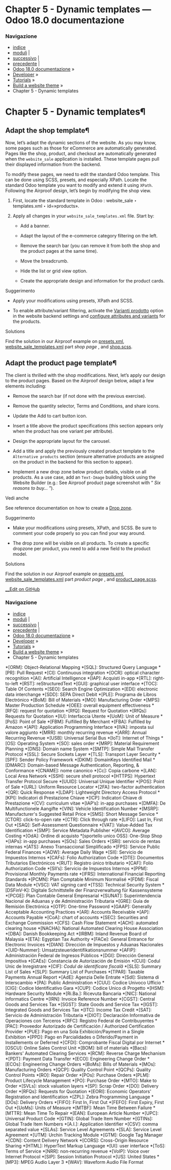 # Chapter 5 - Dynamic templates — Odoo 18.0 documentazione

### Navigazione

  * [indice](../../../genindex.html "Indice generale")
  * [moduli](../../../py-modindex.html "Indice del modulo Python") |
  * [successivo](06_going_live.html "Chapter 6 - Going live") |
  * [precedente](04_customisation_part2.html "Chapter 4 - Customisation, Part II") |
  * [Odoo 18.0 documentazione](../../../index-2.html) »
  * [Developer](../../../developer.html) »
  * [Tutorials](../../tutorials.html) »
  * [Build a website theme](../website_theme.html) »
  * Chapter 5 - Dynamic templates



# Chapter 5 - Dynamic templates¶

## Adapt the shop template¶

Now, let’s adapt the dynamic sections of the website. As you may know, some pages such as those for eCommerce are automatically generated. Pages like the shop, product, and checkout are automatically generated when the `website_sale` application is installed. These template pages pull their displayed information from the backend.

To modify these pages, we need to edit the standard Odoo template. This can be done using SCSS, presets, and especially XPath. Locate the standard Odoo template you want to modify and extend it using `XPath`. Following the Airproof design, let’s begin by modifying the shop view.

  1. First, locate the standard template in Odoo : website_sale ‣ templates.xml ‣ id=»products».

  2. Apply all changes in your `website_sale_templates.xml` file. Start by:

     * Add a banner.

     * Adapt the layout of the e-commerce category filtering on the left.

     * Remove the search bar (you can remove it from both the shop and the product pages at the same time).

     * Move the breadcrumb.

     * Hide the list or grid view option.

     * Create the appropriate design and information for the product cards.




Suggerimento

  * Apply your modifications using presets, XPath and SCSS.

  * To enable attribute/variant filtering, activate the [Varianti prodotto](../../../applications/sales/sales/products_prices/products/variants.html) option in the website backend settings and [configure attributes and variants](../../../applications/websites/ecommerce/products.html#ecommerce-products-product-variants) for the products.




Solutions

Find the solution in our Airproof example on [presets.xml](https://github.com/odoo/tutorials/blob/18.0/website_airproof/data/presets.xml), [website_sale_templates.xml](https://github.com/odoo/tutorials/blob/18.0/website_airproof/views/website_sale_templates.xml) part _shop page_ , and [shop.scss](https://github.com/odoo/tutorials/blob/18.0/website_airproof/static/src/scss/pages/shop.scss).

## Adapt the product page template¶

The client is thrilled with the shop modifications. Next, let’s apply our design to the product pages. Based on the Airproof design below, adapt a few elements including:

  * Remove the search bar (if not done with the previous exercise).

  * Remove the quantity selector, Terms and Conditions, and share icons.

  * Update the Add to cart button icon.

  * Insert a title above the product specifications (this section appears only when the product has one variant per attribute).

  * Design the appropriate layout for the carousel.

  * Add a title and apply the previously created product template to the `Alternative products` section (ensure alternative products are assigned on the product in the backend for this section to appear).

  * Implement a new drop zone below product details, visible on all products. As a use case, add an `Text-Image` building block using the Website Builder (e.g.: See Airproof product page screenshot with “ _Six reasons to buy…_ ”).




Vedi anche

See reference documentation on how to create a [Drop zone](../../howtos/website_themes/layout.html#website-themes-layout-dropzone).

Suggerimento

  * Make your modifications using presets, XPath, and SCSS. Be sure to comment your code properly so you can find your way around.

  * The drop zone will be visible on all products. To create a specific dropzone per product, you need to add a new field to the product model.




Solutions

Find the solution in our Airproof example on [presets.xml](https://github.com/odoo/tutorials/blob/18.0/website_airproof/data/presets.xml), [website_sale_templates.xml](https://github.com/odoo/tutorials/blob/18.0/website_airproof/views/website_sale_templates.xml) part _product page_ , and [product_page.scss](https://github.com/odoo/tutorials/blob/18.0/website_airproof/static/src/scss/pages/product_page.scss).

[ __Edit on GitHub](https://github.com/odoo/Documentation/edit/18.0/content/developer/tutorials/website_theme/05_dynamic_templates.rst)

### Navigazione

  * [indice](../../../genindex.html "Indice generale")
  * [moduli](../../../py-modindex.html "Indice del modulo Python") |
  * [successivo](06_going_live.html "Chapter 6 - Going live") |
  * [precedente](04_customisation_part2.html "Chapter 4 - Customisation, Part II") |
  * [Odoo 18.0 documentazione](../../../index-2.html) »
  * [Developer](../../../developer.html) »
  * [Tutorials](../../tutorials.html) »
  * [Build a website theme](../website_theme.html) »
  * Chapter 5 - Dynamic templates


  *[ORM]: Object-Relational Mapping
  *[SQL]: Structured Query Language
  *[PR]: Pull Request
  *[CI]: Continuous integration
  *[OCR]: optical character recognition
  *[AI]: Artificial Intelligence
  *[IAP]: Acquisti in-app
  *[RTL]: right-to-left
  *[RST]: reStructuredText
  *[GUI]: graphical user interface
  *[TOC]: Table Of Contents
  *[SEO]: Search Engine Optimization
  *[EDI]: electronic data interchange
  *[SDD]: SEPA Direct Debit
  *[PLE]: Programa de Libros Electrónico
  *[BoM]: Bill of Materials
  *[MO]: Manufacturing Order
  *[MPS]: Master Production Schedule
  *[OEE]: overall equipment effectiveness
  *[RFQ]: request for quotation
  *[RfQ]: Request for Quotation
  *[RfQs]: Requests for Quotation
  *[IU]: Interfaccia Utente
  *[UoM]: Unit of Measure
  *[PoS]: Point of Sale
  *[FBM]: Fulfilled By Merchant
  *[FBA]: Fulfilled by Amazon
  *[API]: Application Programming Interface
  *[IVA]: imposta sul valore aggiunto
  *[MRR]: monthly recurring revenue
  *[ARR]: Annual Recurring Revenue
  *[USB]: Universal Serial Bus
  *[IoT]: Internet of Things
  *[OS]: Operating System
  *[SO]: sales order
  *[MRP]: Material Requirement Planning
  *[DNS]: Domain name System
  *[SMTP]: Simple Mail Transfer Protocol
  *[SSL]: Secure Sockets Layer
  *[TLS]: Transport Layer Security
  *[SPF]: Sender Policy Framework
  *[DKIM]: DomainKeys Identified Mail
  *[DMARC]: Domain-based Message Authentication, Reporting, & Conformance
  *[CNAME]: nome canonico
  *[Cc]: Copia carbone
  *[LAN]: Local Area Network
  *[SSH]: secure shell protocol
  *[HTTPS]: Hypertext Transfer Protocol Secure
  *[UUID]: Universal Unique Identifier
  *[POS]: Point of Sale
  *[URL]: Uniform Resource Locator
  *[2FA]: two-factor authentication
  *[QR]: Quick Response
  *[LDAP]: Lightweight Directory Access Protocol
  *[KPI]: Indicatori di Prestazione Chiave
  *[ICP]: Indicatori Chiave di Prestazione
  *[CV]: curriculum vitae
  *[IAP’s]: in-app purchases
  *[DMFA]: De Multifunctionele Aangifte
  *[VIN]: Vehicle Identification Number
  *[MSRP]: Manufacturer's Suggested Retail Price
  *[SMS]: Short Message Service
  *[CTOR]: click-to-open rate
  *[CTR]: Click through rate
  *[LIFO]: Last In, First Out
  *[SAQ]: Self-Assessment Questionnaire
  *[VAT]: Value-Added Tax Identification
  *[SMP]: Service Metadata Publisher
  *[AVCO]: Average Costing
  *[OdA]: Ordine di acquisto
  *[sportello unico OSS]: One-Stop Shop
  *[IAPs]: in-app purchases
  *[SOs]: Sales Orders
  *[SRI]: servicio de rentas internas
  *[ATS]: Anexo Transaccional Simplificado
  *[FPS]: Service Public Federal Finances
  *[ADW]: Average Daily Wage
  *[SII]: Servicio de Impuestos Internos
  *[CAFs]: Folio Authorization Code
  *[DTE]: Documentos Tributarios Electrónicos
  *[RUT]: Registro único tributario
  *[CAF]: Folio Authorization Code
  *[SII’s]: Servicio de Impuestos Internos
  *[PPM]: Provisional Monthly Payments rate
  *[IFRS]: International Financial Reporting Standards
  *[PCMN]: Plan Comptable Minimum Normalisé
  *[FDM]: Fiscal Data Module
  *[VSC]: VAT signing card
  *[TSS]: Technical Security System
  *[DSFinV-K]: Digitale Schnittstelle der Finanzverwaltung für Kassensysteme
  *[PCGE]: Plan Contable General Empresarial
  *[SUNAT]: Superintendencia Nacional de Aduanas y de Administración Tributaria
  *[GRE]: Guía de Remisión Electrónica
  *[OTP]: One-time Password
  *[GAAP]: Generally Acceptable Accounting Practices
  *[AR]: Accounts Receivable
  *[AP]: Accounts Payable
  *[CoA]: chart of accounts
  *[SEC]: Securities and Exchange Commission
  *[CFS]: Cash Flow Statement
  *[ACH]: automated clearing house
  *[NACHA]: National Automated Clearing House Association
  *[DBA]: Danish Bookkeeping Act
  *[IRBM]: Inland Revenue Board of Malaysia
  *[ETA]: Egyptian Tax Authority
  *[FACe]: General Entrance for Electronic Invoices
  *[DIAN]: Dirección de Impuestos y Aduanas Nacionales
  *[UID-Nummer]: Umsatzsteueridentifikationsnummer
  *[AFIP]: Administración Federal de Ingresos Públicos
  *[DGI]: Dirección General Impositiva
  *[CAEs]: Constancia de Autorización de Emisión
  *[CUI]: Codul Unic de Inregistrare
  *[CIF]: *Codul de identificare fiscală*
  *[SLS]: Summary List of Sales
  *[SLP]: Summary List of Purchases
  *[TPAR]: Taxable Payments Annual Report
  *[AdE]: Agenzia Delle Entrate
  *[SdI]: Sistema di Interscambio
  *[PA]: Public Administration
  *[CUU]: Codice Univoco Ufficio
  *[CIG]: Codice Identificativo Gara
  *[CUP]: Codice Unico di Progetto
  *[HSM]: Hardware Security Module
  *[Ri.Ba.]: Ricevuta Bancaria
  *[NIC]: National Informatics Centre
  *[IRN]: Invoice Reference Number
  *[CGST]: Central Goods and Services Tax
  *[SGST]: State Goods and Service Tax
  *[IGST]: Integrated Goods and Services Tax
  *[ITC]: Income Tax Credit
  *[SAT]: Servicio de Administración Tributaria
  *[DIOT]: Declaración Informativa de Operaciones con Terceros
  *[RFC]: Registro Federal de Contribuyentes
  *[PAC]: Proveedor Autorizado de Certificación / Authorized Certification Provider
  *[PUE]: Pago en una Sola Exhibición/Payment in a Single Exhibition
  *[PPD]: Pago en Parcialidades o Diferido/Payment in Installements or Deferred
  *[CFDI]: Comprobante Fiscal Digital por Internet
  *[OSCU]: Online Sales Control Unit
  *[BOM]: bill of materials
  *[Bacs]: Bankers' Automated Clearing Services
  *[RCM]: Reverse Charge Mechanism
  *[PDT]: Payment Data Transfer
  *[ECO]: Engineering Change Order
  *[ECOs]: Engineering Change Orders
  *[BoMs]: Bills of Materials
  *[MOs]: Manufacturing Orders
  *[QCP]: Quality Control Point
  *[QCPs]: Quality Control Points
  *[RO]: Repair Order
  *[POs]: Purchase Orders
  *[PLM]: Product Lifecycle Management
  *[PO]: Purchase Order
  *[MTO]: Make to Order
  *[SVLs]: stock valuation layers
  *[SP]: Scrap Order
  *[DO]: Delivery Order
  *[RFQs]: Requests for Quotation
  *[EORI]: Economic Operators' Registration and Identification
  *[ZPL]: Zebra Programming Language
  *[DOs]: Delivery Orders
  *[FIFO]: First In, First Out
  *[FEFO]: First Expiry, First Out
  *[UoMs]: Units of Measure
  *[MTBF]: Mean Time Between Failure
  *[MTTR]: Mean Time To Repair
  *[EAN]: European Article Number
  *[UPC]: Universal Product Code
  *[GTIN]: Global Trade Item Number
  *[GTINs]: Global Trade Item Numbers
  *[A.I.]: Application Identifier
  *[CSV]: comma separated value
  *[SLAs]: Service Level Agreements
  *[SLA]: Service Level Agreement
  *[UTM]: Urchin Tracking Module
  *[GTM]: Google Tag Manager
  *[CDN]: Content Delivery Network
  *[CORS]: Cross-Origin Resource Sharing
  *[HTML]: HyperText Markup Language
  *[UI]: user interface
  *[ToS]: Terms of Service
  *[NRR]: non-recurring revenue
  *[VoIP]: Voice over Internet Protocol
  *[SIP]: Session Initiation Protocol
  *[US]: United States
  *[MP3]: MPEG Audio Layer 3
  *[WAV]: Waveform Audio File Format